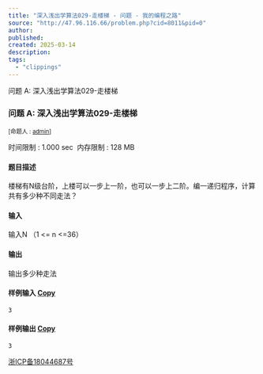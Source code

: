 ```yaml
---
title: "深入浅出学算法029-走楼梯 - 问题 - 我的编程之路"
source: "http://47.96.116.66/problem.php?cid=8011&pid=0"
author:
published:
created: 2025-03-14
description:
tags:
  - "clippings"
---
```

问题 A: 深入浅出学算法029-走楼梯

### 问题 A: 深入浅出学算法029-走楼梯

<sub>[命题人 : <span id="creator"><a href="http://47.96.116.66/userinfo.php?user=admin">admin</a></span>]</sub>

时间限制 : 1.000 sec  内存限制 : 128 MB  
  

#### 题目描述

楼梯有N级台阶，上楼可以一步上一阶，也可以一步上二阶。编一递归程序，计算共有多少种不同走法？  

#### 输入

输入N （1 <= n <=36）  

#### 输出

输出多少种走法  

#### 样例输入 [Copy](http://47.96.116.66/)

```
3
```

#### 样例输出 [Copy](http://47.96.116.66/)

```
3
```

  

[浙ICP备18044687号](http://beian.miit.gov.cn/)